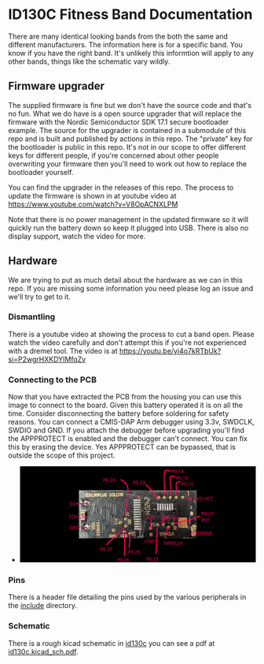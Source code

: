 # ID130C Fitness Band Documentation

There are many identical looking bands from the both the same and different manufacturers.  The information here is for a specific band.  You know if you have the right band.  It's unlikely this informtion will apply to any other bands, things like the schematic vary wildly.

## Firmware upgrader

The supplied firmware is fine but we don't have the source code and that's no fun.  What we do have is a open source upgrader that will replace the firmware with the Nordic Semiconductor SDK 17.1 secure bootloader example.  The source for the upgrader is contained in a submodule of this repo and is built and published by actions in this repo.  The "private" key for the bootloader is public in this repo.  It's not in our scope to offer different keys for different people, if you're concerned about other people overwriting your firmware then you'll need to work out how to replace the bootloader yourself.

You can find the upgrader in the releases of this repo.  The process to update the firmware is shown in at youtube video at https://www.youtube.com/watch?v=V8OpACNXLPM

Note that there is no power management in the updated firmware so it will quickly run the battery down so keep it plugged into USB.  There is also no display support, watch the video for more.

## Hardware

We are trying to put as much detail about the hardware as we can in this repo.  If you are missing some information you need please log an issue and we'll try to get to it.

### Dismantling

There is a youtube video at showing the process to cut a band open.  Please watch the video carefully and don't attempt this if you're not experienced with a dremel tool.  The video is at https://youtu.be/yi4o7kRTbUk?si=P2wgrHXKDYIMfqZv

### Connecting to the PCB

Now that you have extracted the PCB from the housing you can use this image to connect to the board.  Given this battery operated it is on all the time.  Consider disconnecting the battery before soldering for safety reasons.  You can connect a CMIS-DAP Arm debugger using 3.3v, SWDCLK, SWDIO and GND.  If you attach the debugger before upgrading you'll find the APPPROTECT is enabled and the debugger can't connect.  You can fix this by erasing the device.  Yes APPPROTECT can be bypassed, that is outside the scope of this project.

- ![Test points](testpoints.jpg)

### Pins

There is a header file detailing the pins used by the various peripherals in the [include](../include) directory.

### Schematic

There is a rough kicad schematic in [id130c](id130c) you can see a pdf at [id130c.kicad_sch.pdf](id130c/id130c.kicad_sch.pdf).

